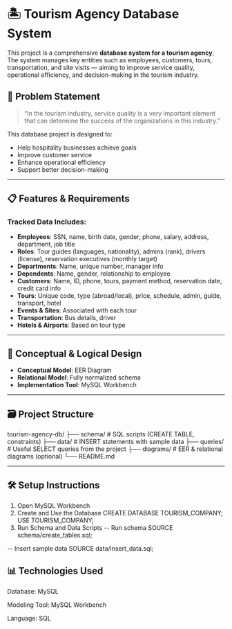 # 🏝️ Tourism Agency Database System

This project is a comprehensive **database system for a tourism agency**, The system manages key entities such as employees, customers, tours, transportation, and site visits — aiming to improve service quality, operational efficiency, and decision-making in the tourism industry.


## 📌 Problem Statement

> “In the tourism industry, service quality is a very important element that can determine the success of the organizations in this industry.”

This database project is designed to:
- Help hospitality businesses achieve goals
- Improve customer service
- Enhance operational efficiency
- Support better decision-making

---

## 📋 Features & Requirements

### Tracked Data Includes:
- **Employees**: SSN, name, birth date, gender, phone, salary, address, department, job title
- **Roles**: Tour guides (languages, nationality), admins (rank), drivers (license), reservation executives (monthly target)
- **Departments**: Name, unique number, manager info
- **Dependents**: Name, gender, relationship to employee
- **Customers**: Name, ID, phone, tours, payment method, reservation date, credit card info
- **Tours**: Unique code, type (abroad/local), price, schedule, admin, guide, transport, hotel
- **Events & Sites**: Associated with each tour
- **Transportation**: Bus details, driver
- **Hotels & Airports**: Based on tour type

---

## 🧠 Conceptual & Logical Design

- **Conceptual Model**: EER Diagram
- **Relational Model**: Fully normalized schema
- **Implementation Tool**: MySQL Workbench

---

## 🗃️ Project Structure

tourism-agency-db/
├── schema/ # SQL scripts (CREATE TABLE, constraints)
├── data/ # INSERT statements with sample data
├── queries/ # Useful SELECT queries from the project
├── diagrams/ # EER & relational diagrams (optional)
└── README.md


---

## 🛠️ Setup Instructions

1. Open MySQL Workbench
2. Create and Use the Database
  CREATE DATABASE TOURISM_COMPANY;
  USE TOURISM_COMPANY;
3. Run Schema and Data Scripts
   -- Run schema
SOURCE schema/create_tables.sql;

-- Insert sample data
SOURCE data/insert_data.sql;

## 📊 Technologies Used
Database: MySQL

Modeling Tool: MySQL Workbench

Language: SQL
